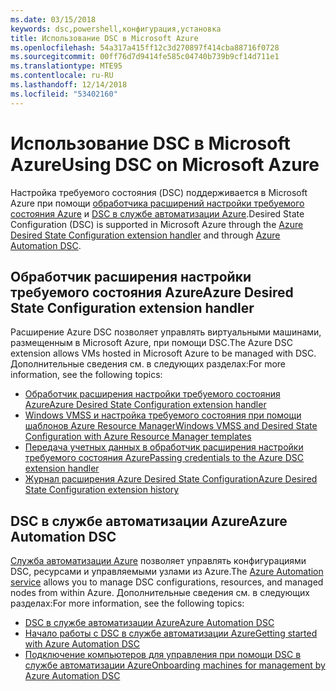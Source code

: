 ```yaml
---
ms.date: 03/15/2018
keywords: dsc,powershell,конфигурация,установка
title: Использование DSC в Microsoft Azure
ms.openlocfilehash: 54a317a415ff12c3d270897f414cba88716f0728
ms.sourcegitcommit: 00ff76d7d9414fe585c04740b739b9cf14d711e1
ms.translationtype: MTE95
ms.contentlocale: ru-RU
ms.lasthandoff: 12/14/2018
ms.locfileid: "53402160"
---
```

# <a name="using-dsc-on-microsoft-azure"></a><span data-ttu-id="44c51-103">Использование DSC в Microsoft Azure</span><span class="sxs-lookup"><span data-stu-id="44c51-103">Using DSC on Microsoft Azure</span></span>

<span data-ttu-id="44c51-104">Настройка требуемого состояния (DSC) поддерживается в Microsoft Azure при помощи [обработчика расширений настройки требуемого состояния Azure](/azure/virtual-machines/extensions/dsc-overview) и [DSC в службе автоматизации Azure](/azure/automation/automation-dsc-overview).</span><span class="sxs-lookup"><span data-stu-id="44c51-104">Desired State Configuration (DSC) is supported in Microsoft Azure through the [Azure Desired State Configuration extension handler](/azure/virtual-machines/extensions/dsc-overview) and through [Azure Automation DSC](/azure/automation/automation-dsc-overview).</span></span>

## <a name="azure-desired-state-configuration-extension-handler"></a><span data-ttu-id="44c51-105">Обработчик расширения настройки требуемого состояния Azure</span><span class="sxs-lookup"><span data-stu-id="44c51-105">Azure Desired State Configuration extension handler</span></span>

<span data-ttu-id="44c51-106">Расширение Azure DSC позволяет управлять виртуальными машинами, размещенным в Microsoft Azure, при помощи DSC.</span><span class="sxs-lookup"><span data-stu-id="44c51-106">The Azure DSC extension allows VMs hosted in Microsoft Azure to be managed with DSC.</span></span>
<span data-ttu-id="44c51-107">Дополнительные сведения см. в следующих разделах:</span><span class="sxs-lookup"><span data-stu-id="44c51-107">For more information, see the following topics:</span></span>

- [<span data-ttu-id="44c51-108">Обработчик расширения настройки требуемого состояния Azure</span><span class="sxs-lookup"><span data-stu-id="44c51-108">Azure Desired State Configuration extension handler</span></span>](/azure/virtual-machines/extensions/dsc-overview)
- [<span data-ttu-id="44c51-109">Windows VMSS и настройка требуемого состояния при помощи шаблонов Azure Resource Manager</span><span class="sxs-lookup"><span data-stu-id="44c51-109">Windows VMSS and Desired State Configuration with Azure Resource Manager templates</span></span>](/azure/virtual-machines/extensions/dsc-template)
- [<span data-ttu-id="44c51-110">Передача учетных данных в обработчик расширения настройки требуемого состояния Azure</span><span class="sxs-lookup"><span data-stu-id="44c51-110">Passing credentials to the Azure DSC extension handler</span></span>](/azure/virtual-machines/extensions/dsc-credentials)
- [<span data-ttu-id="44c51-111">Журнал расширения Azure Desired State Configuration</span><span class="sxs-lookup"><span data-stu-id="44c51-111">Azure Desired State Configuration extension history</span></span>](azureDscexthistory.md)

## <a name="azure-automation-dsc"></a><span data-ttu-id="44c51-112">DSC в службе автоматизации Azure</span><span class="sxs-lookup"><span data-stu-id="44c51-112">Azure Automation DSC</span></span>

<span data-ttu-id="44c51-113">[Служба автоматизации Azure](https://azure.microsoft.com/en-us/services/automation/) позволяет управлять конфигурациями DSC, ресурсами и управляемыми узлами из Azure.</span><span class="sxs-lookup"><span data-stu-id="44c51-113">The [Azure Automation service](https://azure.microsoft.com/en-us/services/automation/) allows you to manage DSC configurations, resources, and managed nodes from within Azure.</span></span> <span data-ttu-id="44c51-114">Дополнительные сведения см. в следующих разделах:</span><span class="sxs-lookup"><span data-stu-id="44c51-114">For more information, see the following topics:</span></span>

- [<span data-ttu-id="44c51-115">DSC в службе автоматизации Azure</span><span class="sxs-lookup"><span data-stu-id="44c51-115">Azure Automation DSC</span></span>](/azure/automation/automation-dsc-overview)
- [<span data-ttu-id="44c51-116">Начало работы с DSC в службе автоматизации Azure</span><span class="sxs-lookup"><span data-stu-id="44c51-116">Getting started with Azure Automation DSC</span></span>](/azure/automation/automation-dsc-getting-started)
- [<span data-ttu-id="44c51-117">Подключение компьютеров для управления при помощи DSC в службе автоматизации Azure</span><span class="sxs-lookup"><span data-stu-id="44c51-117">Onboarding machines for management by Azure Automation DSC</span></span>](/azure/automation/automation-dsc-onboarding)